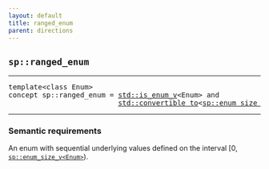 ```yaml
---
layout: default
title: ranged_enum
parent: directions
---
```


## `sp::ranged_enum`

---

<pre>
template&lt;class Enum>
concept sp::ranged_enum = <a href="https://en.cppreference.com/w/cpp/types/is_enum">std::is_enum_v</a>&lt;Enum> and
                          <a href="https://en.cppreference.com/w/cpp/concepts/convertible_to">std::convertible_to</a>&lt;<a href="#spenum_size">sp::enum_size_v</a>&lt;Enum>, <a href="https://en.cppreference.com/w/cpp/types/size_t">std::size_t</a>>;
</pre>

---

### Semantic requirements

An enum with sequential underlying values defined on the interval
[0, [`sp::enum_size_v<Enum>`](#spenum_size)).
